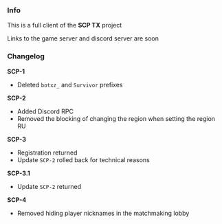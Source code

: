 ### Info
This is a full client of the **SCP TX** project

Links to the game server and discord server are soon

### Changelog

**SCP-1**
* Deleted `botxz_` and `Survivor` prefixes

**SCP-2**
* Added Discord RPC
* Removed the blocking of changing the region when setting the region RU

**SCP-3**
* Registration returned
* Update `SCP-2` rolled back for technical reasons

**SCP-3.1**
* Update `SCP-2` returned

**SCP-4**
* Removed hiding player nicknames in the matchmaking lobby